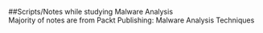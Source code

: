 ##Scripts/Notes while studying Malware Analysis\
Majority of notes are from Packt Publishing: Malware Analysis Techniques
